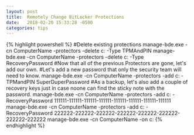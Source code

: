 ```yaml
---
layout: post
title:  Remotely Change BitLocker Protections
date:   2018-02-20 15:33:28 -0500
categories: tips
---
```


{% highlight powershell %}
#Delete existing protections
manage-bde.exe -cn ComputerName -protectors -delete c: -Type TPMAndPIN
manage-bde.exe -cn ComputerName -protectors -delete c: -Type RecoveryPassword
#Now that all of the previous Protectors are gone, let's add our own.
#Let's add a new password that only the security team will need to know.
manage-bde.exe -cn ComputerName -protectors -add c: -TPMandPIN SuperDuperPassword
#As a backup, let's also add a couple of recovery keys just in case noone can find the sticky note with the password.
manage-bde.exe -cn ComputerName -protectors -add c: -RecoveryPassword 111111-111111-111111-111111-111111-111111-111111-111111 
manage-bde.exe -cn ComputerName -protectors -add c: -RecoveryPassword 222222-222222-222222-222222-222222-222222-222222-222222 
manage-bde.exe -cn ComputerName -on c:
{% endhighlight %}